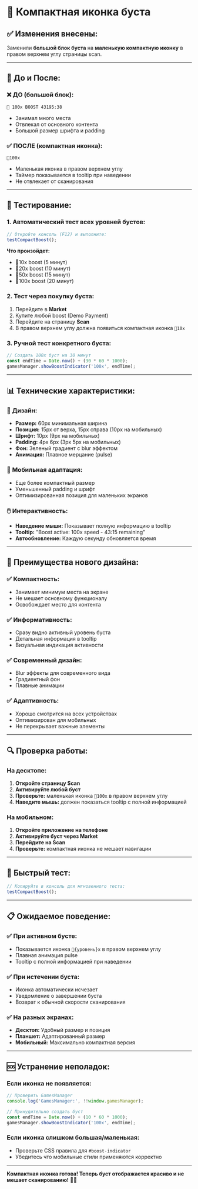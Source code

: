 # 🚀 Компактная иконка буста

## ✅ Изменения внесены:

Заменили **большой блок буста** на **маленькую компактную иконку** в правом верхнем углу страницы scan.

---

## 🔄 До и После:

### ❌ **ДО (большой блок):**
```
🚀 100x BOOST 43195:38
```
- Занимал много места
- Отвлекал от основного контента
- Большой размер шрифта и padding

### ✅ **ПОСЛЕ (компактная иконка):**
```
🚀100x
```
- Маленькая иконка в правом верхнем углу
- Таймер показывается в tooltip при наведении
- Не отвлекает от сканирования

---

## 🧪 Тестирование:

### 1. Автоматический тест всех уровней бустов:
```javascript
// Откройте консоль (F12) и выполните:
testCompactBoost();
```

**Что произойдет:**
- 🚀10x boost (5 минут)
- 🚀20x boost (10 минут)  
- 🚀50x boost (15 минут)
- 🚀100x boost (20 минут)

### 2. Тест через покупку буста:
1. Перейдите в **Market**
2. Купите любой boost (Demo Payment)
3. Перейдите на страницу **Scan**
4. В правом верхнем углу должна появиться компактная иконка `🚀10x`

### 3. Ручной тест конкретного буста:
```javascript
// Создать 100x буст на 30 минут
const endTime = Date.now() + (30 * 60 * 1000);
gamesManager.showBoostIndicator('100x', endTime);
```

---

## 📊 Технические характеристики:

### 🎨 **Дизайн:**
- **Размер:** 60px минимальная ширина
- **Позиция:** 15px от верха, 15px справа (10px на мобильных)
- **Шрифт:** 10px (9px на мобильных)
- **Padding:** 4px 6px (3px 5px на мобильных)
- **Фон:** Зеленый градиент с blur эффектом
- **Анимация:** Плавное мерцание (pulse)

### 📱 **Мобильная адаптация:**
- Еще более компактный размер
- Уменьшенный padding и шрифт
- Оптимизированная позиция для маленьких экранов

### 🖱️ **Интерактивность:**
- **Наведение мыши:** Показывает полную информацию в tooltip
- **Tooltip:** "Boost active: 100x speed - 43:15 remaining"
- **Автообновление:** Каждую секунду обновляется время

---

## 🎯 Преимущества нового дизайна:

### ✅ **Компактность:**
- Занимает минимум места на экране
- Не мешает основному функционалу
- Освобождает место для контента

### ✅ **Информативность:**
- Сразу видно активный уровень буста
- Детальная информация в tooltip
- Визуальная индикация активности

### ✅ **Современный дизайн:**
- Blur эффекты для современного вида
- Градиентный фон
- Плавные анимации

### ✅ **Адаптивность:**
- Хорошо смотрится на всех устройствах
- Оптимизирован для мобильных
- Не перекрывает важные элементы

---

## 🔍 Проверка работы:

### На десктопе:
1. **Откройте страницу Scan**
2. **Активируйте любой буст**
3. **Проверьте:** маленькая иконка `🚀100x` в правом верхнем углу
4. **Наведите мышь:** должен показаться tooltip с полной информацией

### На мобильном:
1. **Откройте приложение на телефоне**
2. **Активируйте буст через Market**
3. **Перейдите на Scan**
4. **Проверьте:** компактная иконка не мешает навигации

---

## 🚀 Быстрый тест:

```javascript
// Копируйте в консоль для мгновенного теста:
testCompactBoost();
```

---

## 📋 Ожидаемое поведение:

### ✅ **При активном бусте:**
- Показывается иконка `🚀{уровень}x` в правом верхнем углу
- Плавная анимация pulse
- Tooltip с полной информацией при наведении

### ✅ **При истечении буста:**
- Иконка автоматически исчезает
- Уведомление о завершении буста
- Возврат к обычной скорости сканирования

### ✅ **На разных экранах:**
- **Десктоп:** Удобный размер и позиция
- **Планшет:** Адаптированный размер
- **Мобильный:** Максимально компактная версия

---

## 🆘 Устранение неполадок:

### Если иконка не появляется:
```javascript
// Проверить GamesManager
console.log('GamesManager:', !!window.gamesManager);

// Принудительно создать буст
const endTime = Date.now() + (10 * 60 * 1000);
gamesManager.showBoostIndicator('100x', endTime);
```

### Если иконка слишком большая/маленькая:
- Проверьте CSS правила для `#boost-indicator`
- Убедитесь что мобильные стили применяются корректно

---

**Компактная иконка готова! Теперь буст отображается красиво и не мешает сканированию!** 🎯✨ 